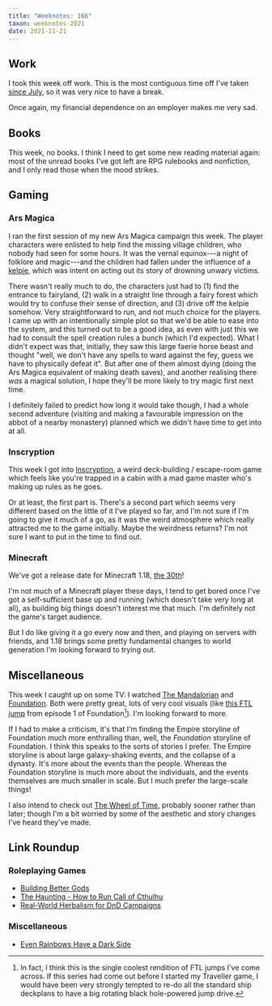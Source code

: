 ```yaml
---
title: "Weeknotes: 166"
taxon: weeknotes-2021
date: 2021-11-21
---
```


## Work

I took this week off work.  This is the most contiguous time off I've
taken [since July][], so it was very nice to have a break.

Once again, my financial dependence on an employer makes me very sad.

[since July]: weeknotes-149.html


## Books

This week, no books.  I think I need to get some new reading material
again: most of the unread books I've got left are RPG rulebooks and
nonfiction, and I only read those when the mood strikes.


## Gaming

### Ars Magica

I ran the first session of my new Ars Magica campaign this week.  The
player characters were enlisted to help find the missing village
children, who nobody had seen for some hours.  It was the vernal
equinox---a night of folklore and magic---and the children had fallen
under the influence of a [kelpie][], which was intent on acting out
its story of drowning unwary victims.

There wasn't really much to do, the characters just had to (1) find
the entrance to fairyland, (2) walk in a straight line through a fairy
forest which would try to confuse their sense of direction, and (3)
drive off the kelpie somehow.  Very straightforward to run, and not
much choice for the players.  I came up with an intentionally simple
plot so that we'd be able to ease into the system, and this turned out
to be a good idea, as even with just this we had to consult the spell
creation rules a bunch (which I'd expected).  What I didn't expect was
that, initially, they saw this large faerie horse beast and thought
"well, we don't have any spells to ward against the fey, guess we have
to physically defeat it".  But after one of them almost dying (doing
the Ars Magica equivalent of making death saves), and another
realising there *was* a magical solution, I hope they'll be more
likely to try magic first next time.

I definitely failed to predict how long it would take though, I had a
whole second adventure (visiting and making a favourable impression on
the abbot of a nearby monastery) planned which we didn't have time to
get into at all.

[kelpie]: https://en.wikipedia.org/wiki/Kelpie

### Inscryption

This week I got into [Inscryption][], a weird deck-building /
escape-room game which feels like you're trapped in a cabin with a mad
game master who's making up rules as he goes.

Or at least, the first part is.  There's a second part which seems
very different based on the little of it I've played so far, and I'm
not sure if I'm going to give it much of a go, as it was the weird
atmosphere which really attracted me to the game initially.  Maybe the
weirdness returns?  I'm not sure I want to put in the time to find
out.

[Inscryption]: https://store.steampowered.com/app/1092790/Inscryption/

### Minecraft

We've got a release date for Minecraft 1.18, [the 30th][]!

I'm not much of a Minecraft player these days, I tend to get bored
once I've got a self-sufficient base up and running (which doesn't
take very long at all), as building big things doesn't interest me
that much.  I'm definitely not the game's target audience.

But I do like giving it a go every now and then, and playing on
servers with friends, and 1.18 brings some pretty fundamental changes
to world generation I'm looking forward to trying out.

[the 30th]: https://www.minecraft.net/en-us/article/caves---cliffs-update-part-ii-coming


## Miscellaneous

This week I caught up on some TV: I watched [The Mandalorian][] and
[Foundation][].  Both were pretty great, lots of very cool visuals
(like [this FTL jump][] from episode 1 of Foundation[^jump]).  I'm
looking forward to more.

[^jump]: In fact, I think this is the single coolest rendition of FTL
  jumps I've come across.  If this series had come out before I
  started my Traveller game, I would have been very strongly tempted
  to re-do all the standard ship deckplans to have a big rotating
  black hole-powered jump drive.

If I had to make a criticism, it's that I'm finding the Empire
storyline of Foundation much more enthralling than, well, the
*Foundation* storyline of Foundation.  I think this speaks to the
sorts of stories I prefer.  The Empire storyline is about large
galaxy-shaking events, and the collapse of a dynasty.  It's more about
the events than the people.  Whereas the Foundation storyline is much
more about the individuals, and the events themselves are much smaller
in scale.  But I much prefer the large-scale things!

I also intend to check out [The Wheel of Time][], probably sooner
rather than later; though I'm a bit worried by some of the aesthetic
and story changes I've heard they've made.

[The Mandalorian]: https://en.wikipedia.org/wiki/The_Mandalorian
[Foundation]: https://en.wikipedia.org/wiki/Foundation_(TV_series)
[this FTL jump]: https://www.youtube.com/watch?v=RGJM03cOmTg
[The Wheel of Time]: https://en.wikipedia.org/wiki/The_Wheel_of_Time_(TV_series)


## Link Roundup

### Roleplaying Games

- [Building Better Gods](https://arsludi.lamemage.com/index.php/2290/building-better-gods/)
- [The Haunting - How to Run Call of Cthulhu](https://www.youtube.com/watch?v=U6lCEhnBSSs)
- [Real-World Herbalism for DnD Campaigns](https://www.youtube.com/watch?v=g2KZlOwDFmE)

### Miscellaneous

- [Even Rainbows Have a Dark Side](https://www.atlasobscura.com/articles/pointing-at-rainbows-taboo)
